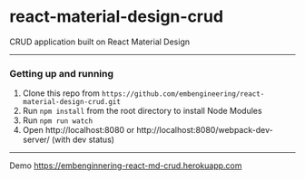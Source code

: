 react-material-design-crud
============

CRUD application built on React Material Design

---

### Getting up and running

1. Clone this repo from `https://github.com/embengineering/react-material-design-crud.git`
2. Run `npm install` from the root directory to install Node Modules
3. Run `npm run watch`
4. Open http://localhost:8080 or http://localhost:8080/webpack-dev-server/ (with dev status)

---

Demo https://embenginnering-react-md-crud.herokuapp.com
